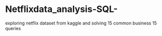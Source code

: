 # Netflixdata_analysis-SQL-
exploring netflix dataset from kaggle and solving 15 common business 15 queries
